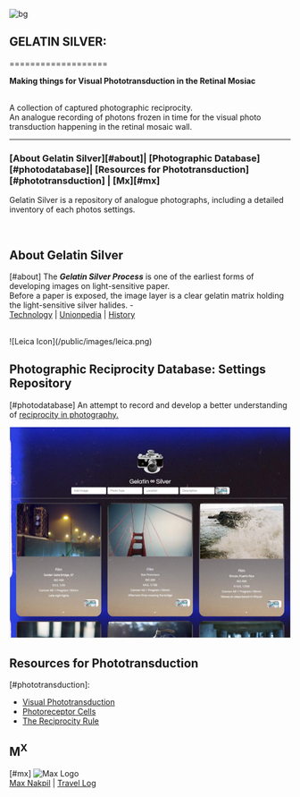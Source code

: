 ![bg](#9fe2bf)


## GELATIN SILVER:
===================

**Making things for Visual Phototransduction in the Retinal Mosiac**

<br>
A collection of captured photographic reciprocity.
<br>
An analogue recording of photons frozen in time for the visual photo transduction happening in the retinal mosaic wall.

<br>

---

### [About Gelatin Silver][#about]| [Photographic Database][#photodatabase]| [Resources for Phototransduction][#phototransduction] | [Mx][#mx]

Gelatin Silver is a repository of analogue photographs, including a detailed inventory of each photos settings.

<br>


##  About Gelatin Silver
[#about]
The **_Gelatin Silver Process_** is one of the earliest forms of developing images on light-sensitive paper.<br>
Before a paper is exposed, the image layer is a clear gelatin matrix holding the light-sensitive silver halides. - <br>
[Technology](https://en.wikipedia.org/wiki/Gelatin_silver_process#Technology)
|
[Unionpedia](https://en.unionpedia.org/Gelatin_silver_process) | [History](https://smarthistory.org/the-gelatin-silver-process-10-of-12/)

<br>
![Leica Icon](/public/images/leica.png)


## Photographic Reciprocity Database: Settings Repository
[#photodatabase]
An attempt to record and develop a better understanding of [reciprocity in photography.](https://www.picturecorrect.com/tips/understanding-reciprocity-in-photography/)
<br>

![gelatin home](gelatinsilverhome.jpeg)



## Resources for Phototransduction
[#phototransduction]:
* [Visual Phototransduction](https://reactome.org/content/detail/R-HSA-2187338)
* [Photoreceptor Cells](https://en.wikipedia.org/wiki/Photoreceptor_cell)
* [The Reciprocity Rule](https://www.apogeephoto.com/the-reciprocity-rule-in-photography/)



## M<sup>X</sup>
[#mx]
![Max Logo](yt-mx-logo.png)
<br>
[Max Nakpil](https//mxnkpl.com) | [Travel Log](https//mxnkpl.com/blog)
